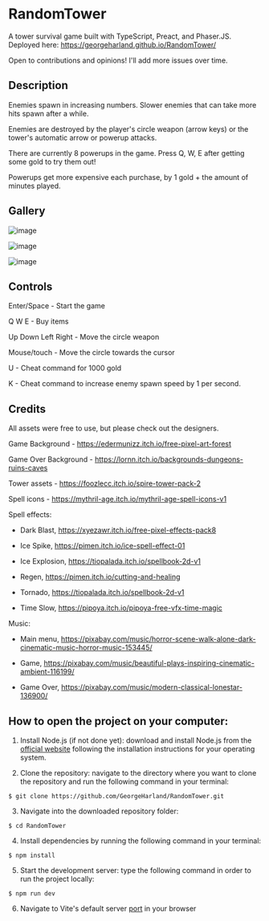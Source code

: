 # RandomTower

A tower survival game built with TypeScript, Preact, and Phaser.JS. Deployed here: https://georgeharland.github.io/RandomTower/

Open to contributions and opinions! I'll add more issues over time.

## Description

Enemies spawn in increasing numbers. Slower enemies that can take more hits spawn after a while.

Enemies are destroyed by the player's circle weapon (arrow keys) or the tower's automatic arrow or powerup attacks.

There are currently 8 powerups in the game. Press Q, W, E after getting some gold to try them out!

Powerups get more expensive each purchase, by 1 gold + the amount of minutes played.

## Gallery

![image](https://github.com/GeorgeHarland/RandomTower/assets/37070520/f57536ee-b45f-4349-bc3d-488d7c872ced)

![image](https://github.com/GeorgeHarland/RandomTower/assets/37070520/eb5cf1c6-f486-4b3f-a876-8d24494c6c8e)

![image](https://github.com/GeorgeHarland/RandomTower/assets/37070520/cfd211ea-cca7-4c32-99d0-5975e7a24498)

## Controls

Enter/Space - Start the game

Q W E - Buy items

Up Down Left Right - Move the circle weapon

Mouse/touch - Move the circle towards the cursor

U - Cheat command for 1000 gold

K - Cheat command to increase enemy spawn speed by 1 per second.

## Credits

All assets were free to use, but please check out the designers.

Game Background - https://edermunizz.itch.io/free-pixel-art-forest

Game Over Background - https://lornn.itch.io/backgrounds-dungeons-ruins-caves

Tower assets - https://foozlecc.itch.io/spire-tower-pack-2

Spell icons - https://mythril-age.itch.io/mythril-age-spell-icons-v1

Spell effects:

- Dark Blast, https://xyezawr.itch.io/free-pixel-effects-pack8

- Ice Spike, https://pimen.itch.io/ice-spell-effect-01
- Ice Explosion, https://tiopalada.itch.io/spellbook-2d-v1

- Regen, https://pimen.itch.io/cutting-and-healing

- Tornado, https://tiopalada.itch.io/spellbook-2d-v1

- Time Slow, https://pipoya.itch.io/pipoya-free-vfx-time-magic

Music:

- Main menu, https://pixabay.com/music/horror-scene-walk-alone-dark-cinematic-music-horror-music-153445/

- Game, https://pixabay.com/music/beautiful-plays-inspiring-cinematic-ambient-116199/

- Game Over, https://pixabay.com/music/modern-classical-lonestar-136900/

## How to open the project on your computer:

1. Install Node.js (if not done yet): download and install Node.js from the [official website](https://nodejs.org) following the installation instructions for your operating system.

2. Clone the repository: navigate to the directory where you want to clone the repository and run the following command in your terminal:

```
$ git clone https://github.com/GeorgeHarland/RandomTower.git
```

3. Navigate into the downloaded repository folder:
```
$ cd RandomTower
```

4. Install dependencies by running the following command in your terminal:

```
$ npm install
```

5. Start the development server: type the following command in order to run the project locally:

```
$ npm run dev
```

6. Navigate to Vite's default server [port](http://localhost:5173) in your browser 
